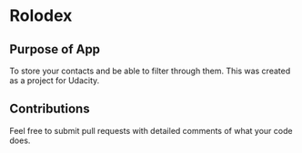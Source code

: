 # Rolodex

## Purpose of App
To store your contacts and be able to filter through them. This was created as a project for Udacity.

## Contributions
Feel free to submit pull requests with detailed comments of what your code does.
